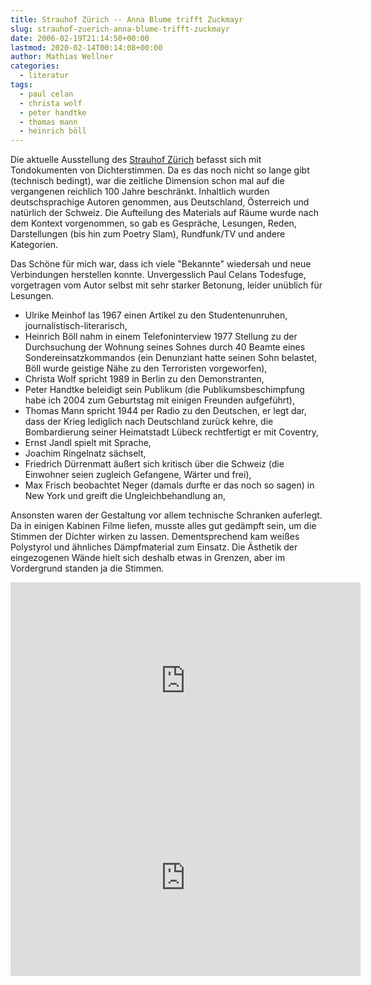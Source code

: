 ```yaml
---
title: Strauhof Zürich -- Anna Blume trifft Zuckmayr
slug: strauhof-zuerich-anna-blume-trifft-zuckmayr
date: 2006-02-19T21:14:50+00:00
lastmod: 2020-02-14T00:14:08+00:00
author: Mathias Wellner
categories:
  - literatur
tags:
  - paul celan
  - christa wolf
  - peter handtke
  - thomas mann
  - heinrich böll
---
```

Die aktuelle Ausstellung des [Strauhof Zürich](http://strauhof.ch/) befasst sich mit Tondokumenten von Dichterstimmen. Da es das noch nicht so lange gibt (technisch bedingt), war die zeitliche Dimension schon mal auf die vergangenen reichlich 100 Jahre beschränkt. Inhaltlich wurden deutschsprachige Autoren genommen, aus Deutschland, Österreich und natürlich der Schweiz. Die Aufteilung des Materials auf Räume wurde nach dem Kontext vorgenommen, so gab es Gespräche, Lesungen, Reden, Darstellungen (bis hin zum Poetry Slam), Rundfunk/TV und andere Kategorien.
<!--more-->

Das Schöne für mich war, dass ich viele "Bekannte" wiedersah und neue Verbindungen herstellen konnte. Unvergesslich Paul Celans Todesfuge, vorgetragen vom Autor selbst mit sehr starker Betonung, leider unüblich für Lesungen.

  * Ulrike Meinhof las 1967 einen Artikel zu den Studentenunruhen, journalistisch-literarisch, 
  * Heinrich Böll nahm in einem Telefoninterview 1977 Stellung zu der Durchsuchung der Wohnung seines Sohnes durch 40 Beamte eines Sondereinsatzkommandos (ein Denunziant hatte seinen Sohn belastet, Böll wurde geistige Nähe zu den Terroristen vorgeworfen), 
  * Christa Wolf spricht 1989 in Berlin zu den Demonstranten, 
  * Peter Handtke beleidigt sein Publikum (die Publikumsbeschimpfung habe ich 2004 zum Geburtstag mit einigen Freunden aufgeführt), 
  * Thomas Mann spricht 1944 per Radio zu den Deutschen, er legt dar, dass der Krieg lediglich nach Deutschland zurück kehre, die Bombardierung seiner Heimatstadt Lübeck rechtfertigt er mit Coventry, 
  * Ernst Jandl spielt mit Sprache, 
  * Joachim Ringelnatz sächselt, 
  * Friedrich Dürrenmatt äußert sich kritisch über die Schweiz (die Einwohner seien zugleich Gefangene, Wärter und frei), 
  * Max Frisch beobachtet Neger (damals durfte er das noch so sagen) in New York und greift die Ungleichbehandlung an, 

Ansonsten waren der Gestaltung vor allem technische Schranken auferlegt. Da in einigen Kabinen Filme liefen, musste alles gut gedämpft sein, um die Stimmen der Dichter wirken zu lassen. Dementsprechend kam weißes Polystyrol und ähnliches Dämpfmaterial zum Einsatz. Die Ästhetik der eingezogenen Wände hielt sich deshalb etwas in Grenzen, aber im Vordergrund standen ja die Stimmen.

<iframe width="560" height="315" src="https://www.youtube.com/embed/SSk-ytE9c20?rel=0" frameborder="0" allowfullscreen></iframe>

<iframe width="560" height="315" src="https://www.youtube.com/embed/gVwLqEHDCQE?rel=0" frameborder="0" allowfullscreen></iframe>
